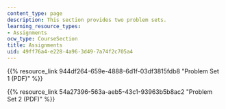 ```yaml
---
content_type: page
description: This section provides two problem sets.
learning_resource_types:
- Assignments
ocw_type: CourseSection
title: Assignments
uid: 49ff76a4-e228-4a96-3d49-7a74f2c705a4
---
```


{{% resource_link 944df264-659e-4888-6d1f-03df3815fdb8 "Problem Set 1 (PDF)" %}}

{{% resource_link 54a27396-563a-aeb5-43c1-93963b5b8ac2 "Problem Set 2 (PDF)" %}}